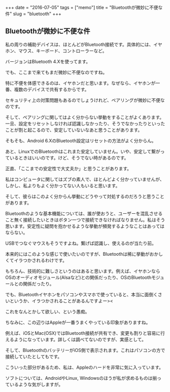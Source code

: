 +++
date = "2016-07-05"
tags =  ["memo"]
title = "Bluetoothが微妙に不便な件"
slug = "bluetooth"
+++

## Bluetoothが微妙に不便な件	

私の周りの補助デバイスは、ほとんどがBluetooth接続です。具体的には、イヤホン、マウス、キーボード、コントローラーなど。

バージョンはBluetooth 4.Xを使ってます。

でも、ここまで来てもまだ微妙に不便なのですね。

特に不便を体感できるのは、イヤホンだと思います。なぜなら、イヤホンが一番、複数のデバイスで共有するからです。

セキュリティ上の対策問題もあるのでしょうけれど、ペアリングが微妙に不便なのです。

そして、ペアリングに関してはよく分からない挙動をすることがよくあります。一旦、設定をリセットしなければ認識しなかったり、そうでなかったりといったことが割と起こるので、安定していないなあと思うことがあります。

そもそも、Android 6.XのBluetooth設定はリセットの方法がよく分からん。

あと、LinuxでのBluetoothはこれまた安定していません。いや、安定して繋がっているときはいいのです。けど、そうでない時があるのです。

正直、「ここまでの安定性で大丈夫か」と思うことがあります。

私はコンピュータに関してはズブの素人で、ほとんどよく分かっていませんが、しかし、私よりもよく分かってない人もいると思います。

そして、彼らはこのよく分からん挙動にどうやって対処するのだろうと思うことがあります。

Bluetoothのような基本機能については、誰が使おうと、ユーザーを混乱させること無く接続したいときはボタン一つで接続できなければなりません。私はそう思います。安定性に疑問を抱かせるような挙動が頻発するようなことはあってはならない。

USBでつなぐマウスもそうですよね。繋げば認識し、使えるのが当たり前。

本来的にはこのような感じで使いたいのですが、Bluetoothは稀に挙動がおかしくてイラつかされるわけです。

もちろん、技術的に難しさというのはあると思います。例えば、イヤホンならOSのオーディオモジュール(Alsaなど)との関係だったり、OSのBluetoothモジュールとの関係だったり。

でも、Bluetoothイヤホンをパソコンやスマホで使っていると、本当に面倒くさいというか、イラつかされることがあるんですよー><

これをなんとかして欲しい、という愚痴。

ちなみに、この辺りはAppleが一番うまくやっている印象がありますね。

例えば、iOSとMac(OSX)ではBluetooth接続が共有でき、変更も割りと容易に行えるようになっています。詳しくは調べてないのですが、実感として。

そして、BluetoothのバッテリーがiOS側で表示されます。これはパソコンの方で接続していたとしてもです。

こういった部分があるため、私は、Appleのハードを非常に気に入っています。

ソフトについては、AndroidやLinux, Windowsのほうが私が求めるものは揃っているような気がしますが。
	
